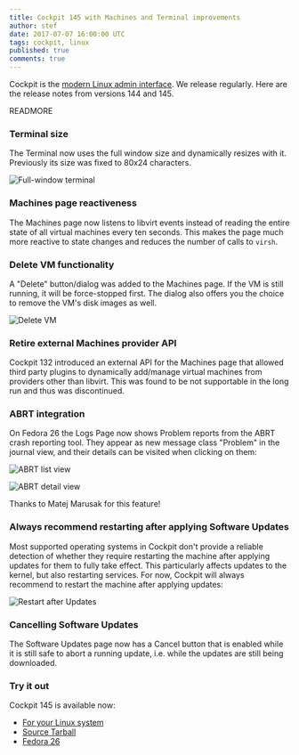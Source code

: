 ```yaml
---
title: Cockpit 145 with Machines and Terminal improvements
author: stef
date: 2017-07-07 16:00:00 UTC
tags: cockpit, linux
published: true
comments: true
---
```


Cockpit is the [modern Linux admin interface](http://cockpit-project.org/). We release regularly.
Here are the release notes from versions 144 and 145.

READMORE

### Terminal size

The Terminal now uses the full window size and dynamically resizes with it.
Previously its size was fixed to 80x24 characters.

![Full-window terminal](cockpit-145/terminal-full-window.png)

### Machines page reactiveness

The Machines page now listens to libvirt events instead of reading the entire
state of all virtual machines every ten seconds. This makes the page much more
reactive to state changes and reduces the number of calls to `virsh`.

### Delete VM functionality

A "Delete" button/dialog was added to the Machines page. If the VM is still
running, it will be force-stopped first. The dialog also offers you the choice
to remove the VM's disk images as well.

![Delete VM](cockpit-145/machines-delete.png)

### Retire external Machines provider API

Cockpit 132 introduced an external API for the Machines page that allowed third
party plugins to dynamically add/manage virtual machines from providers other
than libvirt. This was found to be not supportable in the long run and thus was
discontinued.

### ABRT integration

On Fedora 26 the Logs Page now shows Problem reports from the ABRT crash
reporting tool. They appear as new message class "Problem" in the journal view,
and their details can be visited when clicking on them:

![ABRT list view](cockpit-145/logs-abrt-list.png)

![ABRT detail view](cockpit-145/logs-abrt-details.png)

Thanks to Matej Marusak for this feature!

### Always recommend restarting after applying Software Updates

Most supported operating systems in Cockpit don't provide a reliable
detection of whether they require restarting the machine after applying updates
for them to fully take effect. This particularly affects updates to the kernel,
but also restarting services. For now, Cockpit will always recommend to
restart the machine after applying updates:

![Restart after Updates](cockpit-145/updates-restart.png)

### Cancelling Software Updates

The Software Updates page now has a Cancel button that is enabled while it is
still safe to abort a running update, i.e. while the updates are still being
downloaded.

### Try it out

Cockpit 145 is available now:

 * [For your Linux system](http://cockpit-project.org/running.html)
 * [Source Tarball](https://github.com/cockpit-project/cockpit/releases/tag/145)
 * [Fedora 26](https://bodhi.fedoraproject.org/updates/cockpit-145-1.fc26)

